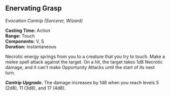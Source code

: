 ## Enervating Grasp
*Evocation Cantrip (Sorcerer, Wizard)*

**Casting Time:** Action  
**Range:** Touch  
**Components:** V, S  
**Duration:** Instantaneous

Necrotic energy springs from you to a creature that you try to touch. Make a melee spell attack against the target. On a hit, the target takes 1d8 Necrotic damage, and it can't make Opportunity Attacks until the start of its next turn.

***Cantrip Upgrade.*** The damage increases by 1d8 when you reach levels 5 (2d8), 11 (3d8), and 17 (4d8).